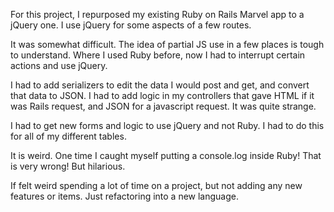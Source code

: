 For this project, I repurposed my existing Ruby on Rails Marvel app to a jQuery one. I use jQuery for some aspects of a few routes.

It was somewhat difficult. The idea of partial JS use in a few places is tough to understand. Where I used Ruby before, now I had to interrupt certain actions and use jQuery.

I had to add serializers to edit the data I would post and get, and convert that data to JSON. I had to add logic in my controllers that gave HTML if it was Rails request, and JSON for a javascript request. It was quite strange. 

I had to get new forms and logic to use jQuery and not Ruby. I had to do this for all of my different tables. 

It is weird. One time I caught myself putting a console.log inside Ruby! That is very wrong! But hilarious.

If felt weird spending a lot of time on a project, but not adding any new features or items. Just refactoring into a new language.